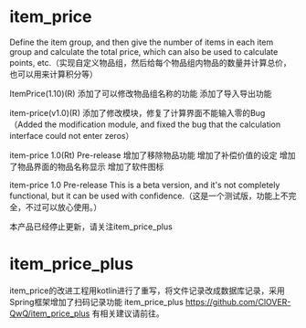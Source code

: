 # item_price
Define the item group, and then give the number of items in each item group and calculate the total price, which can also be used to calculate points, etc.（实现自定义物品组，然后给每个物品组内物品的数量并计算总价，也可以用来计算积分等）

ItemPrice(1.10)(R)
添加了可以修改物品组名称的功能
添加了导入导出功能

item-price(v1.0)(R)
添加了修改模块，修复了计算界面不能输入零的Bug（Added the modification module, and fixed the bug that the calculation interface could not enter zeros）

item-price 1.0(Rt) Pre-release
增加了移除物品功能
增加了补偿价值的设定
增加了物品界面的物品名称显示
增加了软件图标

item-price 1.0 Pre-release
This is a beta version, and it's not completely functional, but it can be used with confidence.（这是一个测试版，功能上不完全，不过可以放心使用。）

本产品已经停止更新，请关注item_price_plus

# item_price_plus
item_price的改进工程用kotlin进行了重写，将文件记录改成数据库记录，采用Spring框架增加了扫码记录功能
item_price_plus https://github.com/ClOVER-QwQ/item_price_plus 有相关建议请前往。
